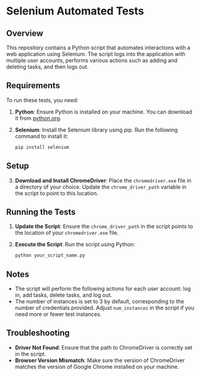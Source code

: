 # Selenium Automated Tests

## Overview

This repository contains a Python script that automates interactions with a web application using Selenium. The script logs into the application with multiple user accounts, performs various actions such as adding and deleting tasks, and then logs out.

## Requirements

To run these tests, you need:

1. **Python**: Ensure Python is installed on your machine. You can download it from [python.org](https://www.python.org/downloads/).

2. **Selenium**: Install the Selenium library using pip. Run the following command to install it:
   ```bash
   pip install selenium
    ```
## Setup

3. **Download and Install ChromeDriver**: Place the `chromedriver.exe` file in a directory of your choice. Update the `chrome_driver_path` variable in the script to point to this location.


## Running the Tests

1. **Update the Script**: Ensure the `chrome_driver_path` in the script points to the location of your `chromedriver.exe` file.

2. **Execute the Script**: Run the script using Python:
   ```bash
   python your_script_name.py
    ```

## Notes

- The script will perform the following actions for each user account: log in, add tasks, delete tasks, and log out.
- The number of instances is set to 3 by default, corresponding to the number of credentials provided. Adjust `num_instances` in the script if you need more or fewer test instances.

## Troubleshooting

- **Driver Not Found**: Ensure that the path to ChromeDriver is correctly set in the script.
- **Browser Version Mismatch**: Make sure the version of ChromeDriver matches the version of Google Chrome installed on your machine.
